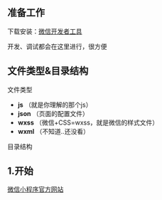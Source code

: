 ## 准备工作
下载安装：[微信开发者工具](http://wxopen.notedown.cn/devtools/download.html)

开发、调试都会在这里进行，很方便

## 文件类型&目录结构
文件类型

* **js** （就是你理解的那个js）
* **json** （页面的配置文件）
* **wxss**  （微信+CSS=wxss，就是微信的样式文件）
* **wxml**	 （不知道..还没看）

目录结构

## 1.开始

[微信小程序官方网站](http://mp.weixin.qq.com/debug/wxadoc/dev/)